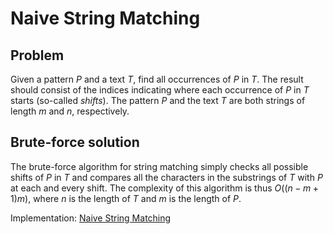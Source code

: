 # Naive String Matching

## Problem

Given a pattern $P$ and a text $T$, find all occurrences of $P$ in $T$. The result should consist of the indices indicating where each occurrence of $P$ in $T$ starts (so-called *shifts*). The pattern $P$ and the text $T$ are both strings of length $m$ and $n$, respectively.

## Brute-force solution

The brute-force algorithm for string matching simply checks all possible shifts of $P$ in $T$ and compares all the characters in the substrings of $T$ with $P$ at each and every shift. The complexity of this algorithm is thus $O((n-m+1)m)$, where $n$ is the length of $T$ and $m$ is the length of $P$.

Implementation: [Naive String Matching](https://github.com/pl3onasm/AADS/blob/main/algorithms/string-matching/naive-matching/nsm.c)

